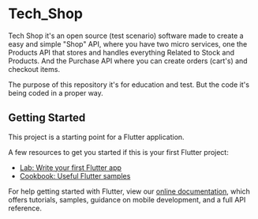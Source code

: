 # Tech_Shop

Tech Shop it's an open source (test scenario) software made to create a easy and simple "Shop" API, where you have two micro services, one the Products API that stores and handles everything Related to Stock and Products. And the Purchase API where you can create orders (cart's) and checkout items.

The purpose of this repository it's for education and test. But the code it's being coded in a proper way.

## Getting Started

This project is a starting point for a Flutter application.

A few resources to get you started if this is your first Flutter project:

- [Lab: Write your first Flutter app](https://flutter.dev/docs/get-started/codelab)
- [Cookbook: Useful Flutter samples](https://flutter.dev/docs/cookbook)

For help getting started with Flutter, view our
[online documentation](https://flutter.dev/docs), which offers tutorials,
samples, guidance on mobile development, and a full API reference.
